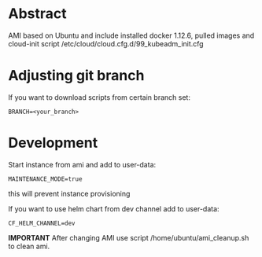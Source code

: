 # Abstract

AMI based on Ubuntu and include installed docker 1.12.6, pulled images and cloud-init script
/etc/cloud/cloud.cfg.d/99_kubeadm_init.cfg

# Adjusting git branch
If you want to download scripts from certain branch set:
```
BRANCH=<your_branch>
```

# Development
Start instance from ami and add to user-data:
```
MAINTENANCE_MODE=true
```
 this will prevent instance provisioning

If you want to use helm chart from dev channel add to user-data:
```
CF_HELM_CHANNEL=dev
```

**IMPORTANT**
After changing AMI use script /home/ubuntu/ami_cleanup.sh to clean ami.

